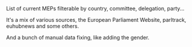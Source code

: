 List of current MEPs filterable by country, committee, delegation, party...

It's a mix of various sources, the European Parliament Website, parltrack, euhubnews and some others.

And a bunch of manual data fixing, like adding the gender.


